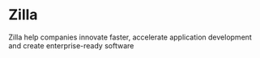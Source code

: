 Zilla
=====

Zilla help companies innovate faster, accelerate application development and create enterprise-ready software

